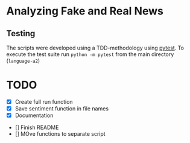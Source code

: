 # Analyzing Fake and Real News

## Testing
The scripts were developed using a TDD-methodology using [pytest](https://docs.pytest.org/en/7.0.x/). To execute the test suite run `python -m pytest` from the main directory (`language-a2`)


# TODO
- [x] Create full run function
- [x] Save sentiment function in file names
- [x] Documentation
- [] Finish README
- [] MOve functions to separate script